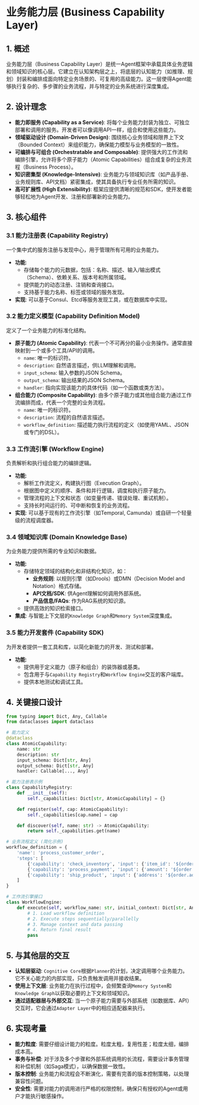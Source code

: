 # 业务能力层 (Business Capability Layer)

## 1. 概述

业务能力层（Business Capability Layer）是统一Agent框架中承载具体业务逻辑和领域知识的核心层。它建立在认知架构层之上，将底层的认知能力（如推理、规划）封装和编排成面向特定业务场景的、可复用的高级能力。这一层使得Agent能够执行复杂的、多步骤的业务流程，并与特定的业务系统进行深度集成。

## 2. 设计理念

*   **能力即服务 (Capability as a Service)**: 将每个业务能力封装为独立、可独立部署和调用的服务。开发者可以像调用API一样，组合和使用这些能力。
*   **领域驱动设计 (Domain-Driven Design)**: 围绕核心业务领域和限界上下文（Bounded Context）来组织能力，确保能力模型与业务模型的一致性。
*   **可编排与可组合 (Orchestratable and Composable)**: 提供强大的工作流和编排引擎，允许将多个原子能力（Atomic Capabilities）组合成复杂的业务流程（Business Process）。
*   **知识密集型 (Knowledge-Intensive)**: 业务能力与领域知识库（如产品手册、业务规则库、API文档）紧密集成，使其具备执行专业任务所需的知识。
*   **高可扩展性 (High Extensibility)**: 框架应提供清晰的规范和SDK，使开发者能够轻松地为Agent开发、注册和部署新的业务能力。

## 3. 核心组件

### 3.1 能力注册表 (Capability Registry)

一个集中式的服务注册与发现中心，用于管理所有可用的业务能力。

*   **功能**: 
    *   存储每个能力的元数据，包括：名称、描述、输入/输出模式（Schema）、依赖关系、版本号和所属领域。
    *   提供能力的动态注册、注销和查询接口。
    *   支持基于能力名称、标签或领域的服务发现。
*   **实现**: 可以基于Consul、Etcd等服务发现工具，或在数据库中实现。

### 3.2 能力定义模型 (Capability Definition Model)

定义了一个业务能力的标准化结构。

*   **原子能力 (Atomic Capability)**: 代表一个不可再分的最小业务操作。通常直接映射到一个或多个工具/API的调用。
    *   `name`: 唯一的标识符。
    *   `description`: 自然语言描述，供LLM理解和调用。
    *   `input_schema`: 输入参数的JSON Schema。
    *   `output_schema`: 输出结果的JSON Schema。
    *   `handler`: 指向实现该能力的具体代码（如一个函数或类方法）。
*   **组合能力 (Composite Capability)**: 由多个原子能力或其他组合能力通过工作流编排而成，代表一个完整的业务流程。
    *   `name`: 唯一的标识符。
    *   `description`: 流程的自然语言描述。
    *   `workflow_definition`: 描述能力执行流程的定义（如使用YAML、JSON或专门的DSL）。

### 3.3 工作流引擎 (Workflow Engine)

负责解析和执行组合能力的编排逻辑。

*   **功能**: 
    *   解析工作流定义，构建执行图（Execution Graph）。
    *   根据图中定义的顺序、条件和并行逻辑，调度和执行原子能力。
    *   管理流程的上下文和状态（如变量传递、错误处理、重试机制）。
    *   支持长时间运行的、可中断和恢复的业务流程。
*   **实现**: 可以基于现有的工作流引擎（如Temporal, Camunda）或自研一个轻量级的流程调度器。

### 3.4 领域知识库 (Domain Knowledge Base)

为业务能力提供所需的专业知识和数据。

*   **功能**: 
    *   存储特定领域的结构化和非结构化知识，如：
        *   **业务规则**: 以规则引擎（如Drools）或DMN（Decision Model and Notation）格式存储。
        *   **API文档/SDK**: 供Agent理解如何调用外部系统。
        *   **产品信息/FAQs**: 作为RAG系统的知识源。
    *   提供高效的知识检索接口。
*   **集成**: 与智能上下文层的`Knowledge Graph`和`Memory System`深度集成。

### 3.5 能力开发套件 (Capability SDK)

为开发者提供一套工具和库，以简化新能力的开发、测试和部署。

*   **功能**: 
    *   提供用于定义能力（原子和组合）的装饰器或基类。
    *   包含用于与`Capability Registry`和`Workflow Engine`交互的客户端库。
    *   提供本地测试和调试工具。

## 4. 关键接口设计

```python
from typing import Dict, Any, Callable
from dataclasses import dataclass

# 能力定义
@dataclass
class AtomicCapability:
    name: str
    description: str
    input_schema: Dict[str, Any]
    output_schema: Dict[str, Any]
    handler: Callable[..., Any]

# 能力注册表示例
class CapabilityRegistry:
    def __init__(self):
        self._capabilities: Dict[str, AtomicCapability] = {}

    def register(self, cap: AtomicCapability):
        self._capabilities[cap.name] = cap

    def discover(self, name: str) -> AtomicCapability:
        return self._capabilities.get(name)

# 业务流程定义 (简化示例)
workflow_definition = {
    'name': 'process_customer_order',
    'steps': [
        {'capability': 'check_inventory', 'input': {'item_id': '${order.item_id}'}},
        {'capability': 'process_payment', 'input': {'amount': '${order.amount}'}},
        {'capability': 'ship_product', 'input': {'address': '${order.address}'}}
    ]
}

# 工作流引擎接口
class WorkflowEngine:
    def execute(self, workflow_name: str, initial_context: Dict[str, Any]) -> Dict[str, Any]:
        # 1. Load workflow definition
        # 2. Execute steps sequentially/parallelly
        # 3. Manage context and data passing
        # 4. Return final result
        pass
```

## 5. 与其他层的交互

*   **认知层驱动**: `Cognitive Core`根据`Planner`的计划，决定调用哪个业务能力。它不关心能力的内部实现，只负责触发调用并接收结果。
*   **使用上下文层**: 业务能力在执行过程中，会频繁查询`Memory System`和`Knowledge Graph`以获取必要的上下文和领域知识。
*   **通过适配器层与外部交互**: 当一个原子能力需要与外部系统（如数据库、API）交互时，它会通过`Adapter Layer`中的相应适配器来执行。

## 6. 实现考量

*   **能力粒度**: 需要仔细设计能力的粒度。粒度太粗，复用性差；粒度太细，编排成本高。
*   **事务与补偿**: 对于涉及多个步骤和外部系统调用的长流程，需要设计事务管理和补偿机制（如Saga模式），以确保数据一致性。
*   **版本控制**: 业务能力和流程会不断演化，需要有完善的版本控制策略，以处理兼容性问题。
*   **安全性**: 需要对能力的调用进行严格的权限控制，确保只有授权的Agent或用户才能执行敏感操作。